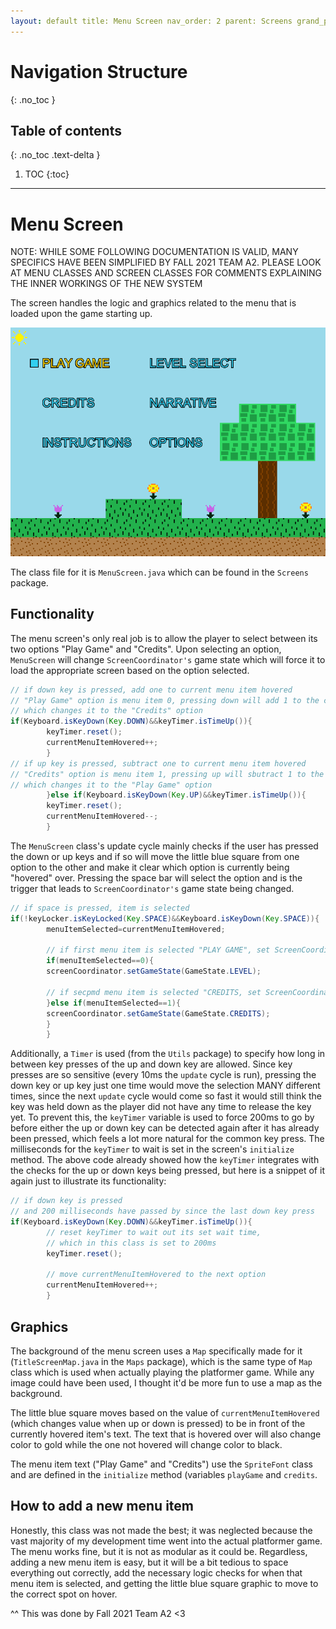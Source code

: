 ```yaml
---
layout: default title: Menu Screen nav_order: 2 parent: Screens grand_parent: Game Code Details permalink: /GameCodeDetails/Screens/MenuScreen
---
```


# Navigation Structure

{: .no_toc }

## Table of contents

{: .no_toc .text-delta }

1. TOC {:toc}

---

# Menu Screen

NOTE: WHILE SOME FOLLOWING DOCUMENTATION IS VALID, MANY SPECIFICS HAVE BEEN SIMPLIFIED BY FALL 2021 TEAM A2. PLEASE LOOK AT MENU CLASSES AND SCREEN CLASSES FOR COMMENTS EXPLAINING THE INNER WORKINGS OF THE NEW SYSTEM

The screen handles the logic and graphics related to the menu that is loaded upon the game starting up.

![main-menu.PNG](../../../assets/images/main-menu.PNG)

The class file for it is `MenuScreen.java` which can be found in the `Screens` package.

## Functionality

The menu screen's only real job is to allow the player to select between its two options "Play Game" and "Credits". Upon selecting an option, `MenuScreen` will change `ScreenCoordinator's` game state which will force it to load the appropriate screen based on the option selected.

```java
// if down key is pressed, add one to current menu item hovered
// "Play Game" option is menu item 0, pressing down will add 1 to the current menu item hovered, 
// which changes it to the "Credits" option
if(Keyboard.isKeyDown(Key.DOWN)&&keyTimer.isTimeUp()){
        keyTimer.reset();
        currentMenuItemHovered++;
        }
// if up key is pressed, subtract one to current menu item hovered
// "Credits" option is menu item 1, pressing up will sbutract 1 to the current menu item hovered, 
// which changes it to the "Play Game" option
        }else if(Keyboard.isKeyDown(Key.UP)&&keyTimer.isTimeUp()){
        keyTimer.reset();
        currentMenuItemHovered--;
        }
```

The `MenuScreen` class's update cycle mainly checks if the user has pressed the down or up keys and if so will move the little blue square from one option to the other and make it clear which option is currently being "hovered" over. Pressing the space bar will select the option and is the trigger that leads to `ScreenCoordinator's` game state being changed.

```java
// if space is pressed, item is selected
if(!keyLocker.isKeyLocked(Key.SPACE)&&Keyboard.isKeyDown(Key.SPACE)){
        menuItemSelected=currentMenuItemHovered;

        // if first menu item is selected "PLAY GAME", set ScreenCoordinator game state to LEVEL
        if(menuItemSelected==0){
        screenCoordinator.setGameState(GameState.LEVEL);

        // if secpmd menu item is selected "CREDITS, set ScreenCoordinator game state to CREDITS
        }else if(menuItemSelected==1){
        screenCoordinator.setGameState(GameState.CREDITS);
        }
        }
```

Additionally, a `Timer` is used (from the `Utils` package) to specify how long in between key presses of the up and down key are allowed. Since key presses are so sensitive (every 10ms the `update` cycle is run), pressing the down key or up key just one time would move the selection MANY different times, since the next `update` cycle would come so fast it would still think the key was held down as the player did not have any time to release the key yet. To prevent this, the `keyTimer` variable is used to force 200ms to go by before either the up or down key can be detected again after it has already been pressed, which feels a lot more natural for the common key press. The milliseconds for the `keyTimer` to wait is set in the screen's `initialize` method. The above code already showed how the `keyTimer` integrates with the checks for the up or down keys being pressed, but here is a snippet of it again just to illustrate its functionality:

```java
// if down key is pressed 
// and 200 milliseconds have passed by since the last down key press
if(Keyboard.isKeyDown(Key.DOWN)&&keyTimer.isTimeUp()){
        // reset keyTimer to wait out its set wait time,
        // which in this class is set to 200ms
        keyTimer.reset();

        // move currentMenuItemHovered to the next option
        currentMenuItemHovered++;
        }
```

## Graphics

The background of the menu screen uses a `Map` specifically made for it (`TitleScreenMap.java` in the `Maps` package), which is the same type of `Map` class which is used when actually playing the platformer game. While any image could have been used, I thought it'd be more fun to use a map as the background.

The little blue square moves based on the value of `currentMenuItemHovered` (which changes value when up or down is pressed) to be in front of the currently hovered item's text. The text that is hovered over will also change color to gold while the one not hovered will change color to black.

The menu item text ("Play Game" and "Credits") use the `SpriteFont` class and are defined in the `initialize` method (variables `playGame` and `credits`.

## How to add a new menu item

Honestly, this class was not made the best; it was neglected because the vast majority of my development time went into the actual platformer game. The menu works fine, but it is not as modular as it could be. Regardless, adding a new menu item is easy, but it will be a bit tedious to space everything out correctly, add the necessary logic checks for when that menu item is selected, and getting the little blue square graphic to move to the correct spot on hover.

^^ This was done by Fall 2021 Team A2 <3